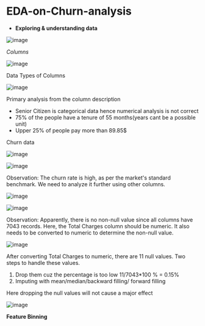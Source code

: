 # EDA-on-Churn-analysis
- **Exploring & understanding data**

 ![image](https://github.com/user-attachments/assets/e6adc10e-78a8-4961-842e-8605655884cd)
 
*Columns*

 ![image](https://github.com/user-attachments/assets/6b53b430-3b9d-48f9-b2a9-9589f5bab02c)
 
Data Types of Columns

![image](https://github.com/user-attachments/assets/6f8a551d-7f45-467e-be03-e246bef9943a)

Primary analysis from the column description
- Senior Citizen is categorical data hence numerical analysis is not correct
- 75% of the people have a tenure of 55 months(years cant be a possible unit)
- Upper 25% of people pay more than 89.85$

Churn data

  ![image](https://github.com/user-attachments/assets/9e612359-f9cc-46c1-b476-15506a66bc4c)

  ![image](https://github.com/user-attachments/assets/506271b3-1d99-49db-b1f5-5fd1e7b93906)

  Observation: The churn rate is high, as per the market's standard benchmark. We need to analyze it further using other columns.

  ![image](https://github.com/user-attachments/assets/f303d096-52b4-4f09-9766-2896bbfd65e0)

 ![image](https://github.com/user-attachments/assets/1bc43430-8c4a-4655-bbae-14f41e85b9a2)

Observation: Apparently, there is no non-null value since all columns have 7043 records. Here, the Total Charges column should be numeric. It also needs to be converted to numeric to determine the non-null value.

![image](https://github.com/user-attachments/assets/c7a2482b-81f5-4be8-b5d2-48eb60544f81)

After converting Total Charges to numeric, there are 11 null values. Two steps to handle these values. 
1) Drop them cuz the percentage is too low 11/7043*100 % = 0.15%
2) Imputing with mean/median/backward filling/ forward filling

Here dropping the null values will not cause a major effect

![image](https://github.com/user-attachments/assets/7492afaf-7c4f-4cf0-81b2-29a533d3328c)

****Feature Binning****






 






